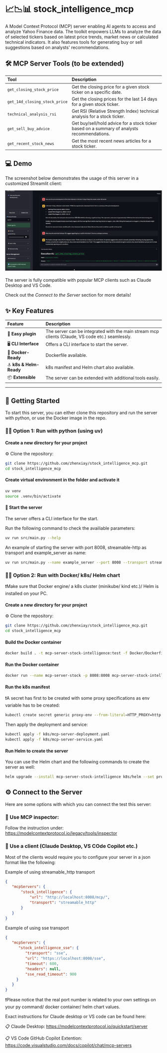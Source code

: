 # 📈📉📊 stock_intelligence_mcp

A Model Context Protocol (MCP) server enabling AI agents to access and analyze Yahoo Finance data.
The toolkit enpowers LLMs to analyze the data of selected tickers based on latest price trends, market news or calculated technical indicators.
It also features tools for generating buy or sell suggestions based on analysts' recommendations.

## 🛠️ MCP Server Tools (to be extended)

| Tool | Description |
| :---- | :----------- |
| `get_closing_stock_price` | Get the closing price for a given stock ticker on a specific date. |
| `get_14d_closing_stock_price` | Get the closing prices for the last 14 days for a given stock ticker. |
| `technical_analysis_rsi` | Get RSI (Relative Strength Index) technical analysis for a stock ticker. |
| `get_sell_buy_advice` | Get buy/sell/hold advice for a stock ticker based on a summary of analysts recommendations. |
| `get_recent_stock_news` | Get the most recent news articles for a stock ticker. |

## 💻 Demo

The screenshot below demonstrates the usage of this server in a customized Streamlit client:

![alt text](https://github.com/zhenxiay/stock_intelligence_mcp/blob/dev/mcp_si_server_demo.png?raw=true)

The server is fully compatible with popular MCP clients such as Claude Desktop and VS Code.

Check out the *Connect to the Server* section for more details!

## ✨ Key Features

| Feature | Description |
| :------- | :----------- |
| 🔌 **Easy plugin** | The server can be integrated with the main stream mcp clients (Claude, VS code etc.) seamlessly. |
| 🖥️ **CLI Interface** | Offers a CLI interface to start the server. |
| 🐳 **Docker-Ready** | Dockerfile available. |
| ⚓ **k8s & Helm-Ready** | k8s manifest and Helm chart also available. |
| 📦 **Extensible** | The server can be extended with additional tools easily. |
---

## 🚀 Getting Started

To start this server, you can either clone this repository and run the server with python, or use the Docker image in the repo.

### 🧑‍💻 Option 1: Run with python (using uv)

#### Create a new directory for your project

⚙️ Clone the repository:

```bash
git clone https://github.com/zhenxiay/stock_intelligence_mcp.git
cd stock_intelligence_mcp
```

#### Create virtual environment in the folder and activate it

```bash
uv venv
source .venv/bin/activate
```

#### 🚀 Start the server

The server offers a CLI interface for the start.

Run the following command to check the availiable parameters:

```bash
uv run src/main.py --help
```

An example of starting the server with port 8008, streamable-http as transport and example_server as name:

```bash
uv run src/main.py --name example_server --port 8008 --transport streamable-http
```

### 🧑‍💻 Option 2: Run with Docker/ k8s/ Helm chart

❗Make sure that Docker engine/ a k8s cluster (minikube/ kind etc.)/ Helm is installed on your PC.

#### Create a new directory for your project

⚙️ Clone the repository:

```bash
git clone https://github.com/zhenxiay/stock_intelligence_mcp.git
cd stock_intelligence_mcp
```
#### Build the Docker container

```bash
docker build . -t mcp-server-stock-intelligence:test -f Docker/Dockerfile
```

#### Run the Docker container

```bash
docker run --name mcp-server-stock -p 8008:8008 mcp-server-stock-intelligence:test
```

#### Run the k8s manifest

❗A secret has first to be created with some proxy specifications as env variable has to be created:

```bash
kubectl create secret generic proxy-env --from-literal=HTTP_PROXY=http://localhost:3128 --from-literal=HTTPS_PROXY=https://localhost:3128 --from-literal=NO_PROXY=localhost,127.0.0.1,kind
```

Then apply the deployment and service:

```bash
kubectl apply -f k8s/mcp-server-deployment.yaml
kubectl apply -f k8s/mcp-server-service.yaml
```

#### Run Helm to create the server

You can use the Helm chart and the following commands to create the server as well:

```bash
helm upgrade --install mcp-server-stock-intelligence k8s/helm --set proxy.http="http://your-proxy:8080" --set proxy.https="http://your-proxy:8080"
```

## ⚙️ Connect to the Server

Here are some options with which you can connect the test this server:

### 🤖 Use MCP inspector:

Follow the instruction under: https://modelcontextprotocol.io/legacy/tools/inspector

### 🤖 Use a client (Claude Desktop, VS COde Copilot etc.)

Most of the clients would require you to configure your server in a json format like the following:

Example of using streamable_http transport

   ```json
   {
      "mcpServers": {
          "stock_intelligence": {
              "url": "http://localhost:8008/mcp/",
              "transport": "streamable_http"
          }
      }
   }
   ```

Example of using sse transport

   ```json
   {
      "mcpServers": {
         "stock_intelligence_sse": {
            "transport": "sse",
            "url": "https://localhost:8008/sse",
            "timeout": 600,
            "headers": null,
            "sse_read_timeout": 900
        }
      }
   }
   ```

❗Please notice that the real port number is related to your own settings on your py command/ docker container/ helm chart values.

Exact instructions for Claude desktop or VS code can be found here:

📋 Claude Desktop: https://modelcontextprotocol.io/quickstart/server

📋 VS Code GitHub Copilot Extention: https://code.visualstudio.com/docs/copilot/chat/mcp-servers
